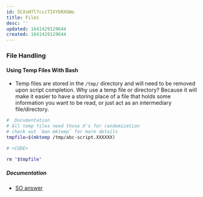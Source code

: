 ```yaml
---
id: 5CXsH7l7cccTIXYbRXGWo
title: Files
desc: ''
updated: 1641429129644
created: 1641429129644
---
```


### File Handling

#### Using Temp Files With Bash

- Temp files are stored in the `/tmp/` directory and will need to be removed upon script completion. Why use a temp file or directory? Because it will make it easier to have a storing place of a file that holds some information you want to be read, or just act as an intermediary file/directory.

```bash
#  Documentation
# All temp files need those X's for randomization
# check out `man mktemp` for more details
tmpfile=$(mktemp /tmp/abc-script.XXXXXX)

# <CODE>

rm "$tmpfile"
```

##### Documentation

- [SO answer](https://unix.stackexchange.com/questions/181937/how-create-a-temporary-file-in-shell-script)
